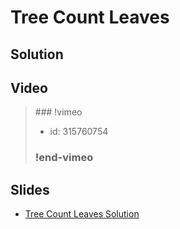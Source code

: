 
# Tree Count Leaves

## Solution


## Video

<blockquote>
### !vimeo

* id: 315760754

### !end-vimeo
</blockquote>



## Slides

* [Tree Count Leaves Solution](https://docs.google.com/a/hackreactor.com/presentation/d/1GIxtSwtuq96gPLq2TpMCIkCXfM4c869xIDeCJfg0m9g/embed?start=false&loop=false&delayms=3000)

